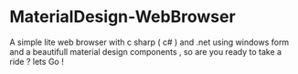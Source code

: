 # MaterialDesign-WebBrowser
A simple lite web browser with c sharp ( c# ) and .net using windows form and a beautifull material design components , so are you ready to take a ride ? lets Go !
